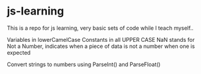 js-learning
===========

This is a repo for js learning, very basic sets of code while I teach myself..

Variables in lowerCamelCase
Constants in all UPPER CASE
NaN stands for Not a Number, indicates when a piece of data is not a number when one is expected

Convert strings to numbers using ParseInt() and ParseFloat()


